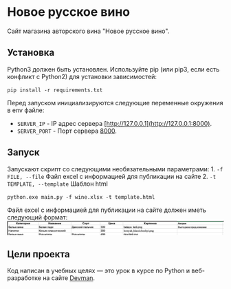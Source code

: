 # Новое русское вино

Сайт магазина авторского вина "Новое русское вино".

## Установка

Python3 должен быть установлен. Используйте pip (или pip3, если есть конфликт с Python2) для установки зависимостей:

```
pip install -r requirements.txt
```

Перед запуском инициализируются следующие переменные окружения в env файле:
- `SERVER_IP` - IP адрес сервера [http://127.0.0.1](http://127.0.0.1:8000).
- `SERVER_PORT` - Порт сервера [8000](http://127.0.0.1:8000).

## Запуск

Запускают скрипт со следующими необязательными параметрами:
    1. ```-f FILE, --file```        Файл excel с информацией для публикации на сайте
    2. ```-t TEMPLATE, --template```    Шаблон html

```
python.exe main.py -f wine.xlsx -t template.html
```	

Файл excel с информацией для публикации на сайте должен иметь следующий формат:
![Alt text](demo_wines.gif)


## Цели проекта

Код написан в учебных целях — это урок в курсе по Python и веб-разработке на сайте [Devman](https://dvmn.org).
